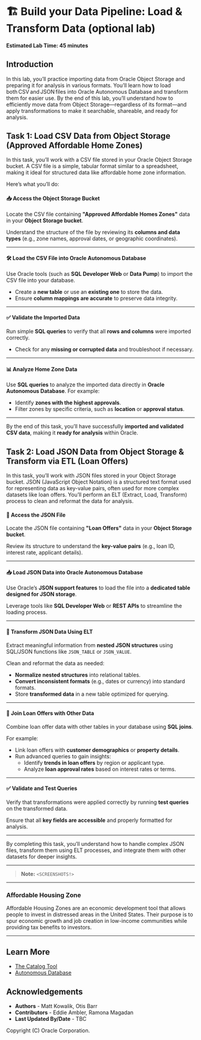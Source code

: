 # 🏗️ Build your Data Pipeline: Load & Transform Data (optional lab)

#### Estimated Lab Time: 45 minutes

## Introduction

In this lab, you’ll practice importing data from Oracle Object Storage and preparing it for analysis in various formats. You’ll learn how to load both CSV and JSON files into Oracle Autonomous Database and transform them for easier use. By the end of this lab, you’ll understand how to efficiently move data from Object Storage—regardless of its format—and apply transformations to make it searchable, shareable, and ready for analysis.



## Task 1: Load CSV Data from Object Storage (Approved Affordable Home Zones)

In this task, you’ll work with a CSV file stored in your Oracle Object Storage bucket. A CSV file is a simple, tabular format similar to a spreadsheet, making it ideal for structured data like affordable home zone information.  

Here’s what you’ll do:

#### 📥 Access the Object Storage Bucket

Locate the CSV file containing **"Approved Affordable Homes Zones"** data in your **Object Storage bucket**.

Understand the structure of the file by reviewing its **columns and data types** (e.g., zone names, approval dates, or geographic coordinates).

---

#### 🛠️ Load the CSV File into Oracle Autonomous Database

Use Oracle tools (such as **SQL Developer Web** or **Data Pump**) to import the CSV file into your database.

- Create a **new table** or use an **existing one** to store the data.
- Ensure **column mappings are accurate** to preserve data integrity.

---

#### ✅ Validate the Imported Data

Run simple **SQL queries** to verify that all **rows and columns** were imported correctly.

- Check for any **missing or corrupted data** and troubleshoot if necessary.

---

#### 📊 Analyze Home Zone Data

Use **SQL queries** to analyze the imported data directly in **Oracle Autonomous Database**. For example:

- Identify **zones with the highest approvals**.
- Filter zones by specific criteria, such as **location** or **approval status**.

---

By the end of this task, you’ll have successfully **imported and validated CSV data**, making it **ready for analysis** within Oracle.

## Task 2: Load JSON Data from Object Storage & Transform via ETL (Loan Offers)

In this task, you’ll work with JSON files stored in your Object Storage bucket. JSON (JavaScript Object Notation) is a structured text format used for representing data as key-value pairs, often used for more complex datasets like loan offers. You’ll perform an ELT (Extract, Load, Transform) process to clean and reformat the data for analysis.

#### 📂 Access the JSON File

Locate the JSON file containing **"Loan Offers"** data in your **Object Storage bucket**.

Review its structure to understand the **key-value pairs** (e.g., loan ID, interest rate, applicant details).

---

#### 📥 Load JSON Data into Oracle Autonomous Database

Use Oracle’s **JSON support features** to load the file into a **dedicated table designed for JSON storage**.

Leverage tools like **SQL Developer Web** or **REST APIs** to streamline the loading process.

---

#### 🔄 Transform JSON Data Using ELT

Extract meaningful information from **nested JSON structures** using SQL/JSON functions like `JSON_TABLE` or `JSON_VALUE`.

Clean and reformat the data as needed:

- **Normalize nested structures** into relational tables.
- **Convert inconsistent formats** (e.g., dates or currency) into standard formats.
- Store **transformed data** in a new table optimized for querying.

---

#### 🔗 Join Loan Offers with Other Data

Combine loan offer data with other tables in your database using **SQL joins**.

For example:

- Link loan offers with **customer demographics** or **property details**.
- Run advanced queries to gain insights:
  - Identify **trends in loan offers** by region or applicant type.
  - Analyze **loan approval rates** based on interest rates or terms.

---

#### ✅ Validate and Test Queries

Verify that transformations were applied correctly by running **test queries** on the transformed data.

Ensure that all **key fields are accessible** and properly formatted for analysis.

---

By completing this task, you’ll understand how to handle complex JSON files, transform them using ELT processes, and integrate them with other datasets for deeper insights.

---

> **Note:** `<SCREENSHOTS!>`

<!--
* You’ll grab a CSV (comma-separated values) file from your Object Storage bucket—think of it like a simple spreadsheet.

* You’ll import this data into your database, so you can easily analyze home zone data right inside Oracle.

* Next, you’ll handle JSON files—these are more like structured text that show data in pairs of names and values.

* You’ll run an ETL (Extract, Transform, Load) process to clean or reformat that JSON data and get it ready for queries.

* Once it’s loaded, you can join it with other information in your database to see loan offers in a whole new light. -->

---

### Affordable Housing Zone

Affordable Housing Zones are an economic development tool that allows people to invest in distressed areas in the United States. Their purpose is to spur economic growth and job creation in low-income communities while providing tax benefits to investors.

---

## Learn More

* [The Catalog Tool](https://docs.oracle.com/en/cloud/paas/autonomous-database/serverless/adbsb/catalog-entities.html)
* [Autonomous Database](https://docs.oracle.com/en/cloud/paas/autonomous-database/index.html)

## Acknowledgements

* **Authors** - Matt Kowalik, Otis Barr
* **Contributors** - Eddie Ambler, Ramona Magadan
* **Last Updated By/Date** - TBC

Copyright (C) Oracle Corporation.
